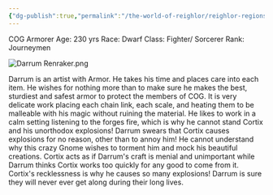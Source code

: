 ```yaml
---
{"dg-publish":true,"permalink":"/the-world-of-reighlor/reighlor-regions/kingdom-of-leloria/joleria/guilds-of-joleria/conquest-of-glory-cog/cog-staff/darrum-renraker/"}
---
```


COG Armorer 
Age: 230 yrs 
Race: Dwarf 
Class: Fighter/ Sorcerer 
Rank: Journeymen 

![Darrum Renraker.png](/img/user/Z%20Ref%20Pics/Conquest%20Of%20Glory%20PICS/Darrum%20Renraker.png)

Darrum is an artist with Armor. He takes his time and places care into each item. He wishes for nothing more than to make sure he makes the best, sturdiest and safest armor to protect the members of COG. It is very delicate work placing each chain link, each scale, and heating them to be malleable with his magic without ruining the material. He likes to work in a calm setting listening to the forges fire, which is why he cannot stand Cortix and his unorthodox explosions! Darrum swears that Cortix causes explosions for no reason, other than to annoy him! He cannot understand why this crazy Gnome wishes to torment him and mock his beautiful creations. Cortix acts as if Darrum's craft is menial and unimportant while Darrum thinks Cortix works too quickly for any good to come from it. Cortix's recklessness is why he causes so many explosions! Darrum is sure they will never ever get along during their long lives.